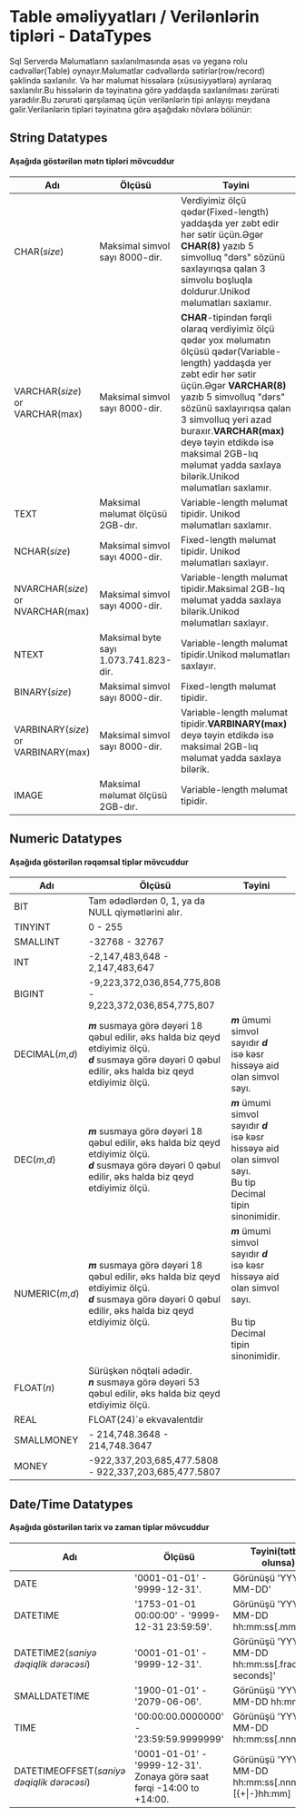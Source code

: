 # Table əməliyyatları / Verilənlərin tipləri - DataTypes

Sql Serverdə Məlumatların saxlanılmasında əsas və yeganə rolu cədvəllər(Table) oynayır.Məlumatlar cədvəllərdə sətirlər(row/record) şəklində saxlanılır. Və hər məlumat hissələrə (xüsusiyyətlərə) ayrılaraq saxlanılır.Bu hissələrin də təyinatına görə yaddaşda saxlanılması zərürəti yaradılır.Bu zərurəti qarşılamaq üçün verilənlərin tipi anlayışı meydana gəlir.Verilənlərin tipləri təyinatına görə aşağıdakı növlərə bölünür:

## String Datatypes
#### Aşağıda göstərilən mətn tipləri mövcuddur

<table>
  <thead>
  <tr>
    <th>Adı</th>
    <th>Ölçüsü</th>
    <th>Təyini</th>
  </tr>
  </thead>
  <tbody>
  <tr>
    <td>CHAR(<em>size</em>)</td>
    <td>Maksimal simvol sayı 8000-dir.</td>
    <td>Verdiyimiz ölçü qədər(Fixed-length) yaddaşda yer zəbt edir hər sətir üçün.Əgər <strong>CHAR(8)</strong> yazıb 5 simvolluq "dərs" sözünü saxlayırıqsa qalan 3 simvolu boşluqla doldurur.Unikod məlumatları saxlamır.</td>
  </tr>
  <tr>
    <td>VARCHAR(<em>size</em>) or VARCHAR(max)</td>
    <td>Maksimal simvol sayı 8000-dir.</td>
    <td><strong>CHAR</strong>-tipindən fərqli olaraq verdiyimiz ölçü qədər yox məlumatın ölçüsü qədər(Variable-length) yaddaşda yer zəbt edir hər sətir üçün.Əgər <strong>VARCHAR(8)</strong> yazıb 5 simvolluq "dərs" sözünü saxlayırıqsa qalan 3 simvolluq yeri azad buraxır.<strong>VARCHAR(max)</strong> deyə təyin etdikdə isə maksimal 2GB-lıq məlumat yadda saxlaya bilərik.Unikod məlumatları saxlamır.</td>
  </tr>
  <tr>
    <td>TEXT</td>
    <td>Maksimal məlumat ölçüsü 2GB-dır.</td>
    <td>Variable-length məlumat tipidir. Unikod məlumatları saxlamır.</td>
  </tr>
  <tr>
    <td>NCHAR(<em>size</em>)</td>
    <td>Maksimal simvol sayı 4000-dir.</td>
    <td>Fixed-length məlumat tipidir. Unikod məlumatları saxlayır.</td>
  </tr>
  <tr>
    <td>NVARCHAR(<em>size</em>) or NVARCHAR(max)</td>
    <td>Maksimal simvol sayı 4000-dir.</td>
    <td>Variable-length məlumat tipidir.Maksimal 2GB-lıq məlumat yadda saxlaya bilərik.Unikod məlumatları saxlayır.</td>
  </tr>
  <tr>
    <td>NTEXT</td>
    <td>Maksimal byte sayı 1.073.741.823-dir.</td>
    <td>Variable-length məlumat tipidir.Unikod məlumatları saxlayır.</td>
  </tr>
  <tr>
    <td>BINARY(<em>size</em>)</td>
    <td>Maksimal simvol sayı 8000-dir.</td>
    <td>Fixed-length məlumat tipidir.</td>
  </tr>
  <tr>
    <td>VARBINARY(<em>size</em>) or VARBINARY(max)</td>
    <td>Maksimal simvol sayı 8000-dir.</td>
    <td>Variable-length məlumat tipidir.<strong>VARBINARY(max)</strong> deyə təyin etdikdə isə maksimal 2GB-lıq məlumat yadda saxlaya bilərik.</td>
  </tr>
  <tr>
    <td>IMAGE</td>
    <td>Maksimal məlumat ölçüsü 2GB-dır.</td>
    <td>Variable-length məlumat tipidir.</td>
  </tr>
  </tbody>
</table>


## Numeric Datatypes
#### Aşağıda göstərilən rəqəmsal tiplər mövcuddur

<table>
  <thead>
  <tr>
    <th>Adı</th>
    <th>Ölçüsü</th>
    <th>Təyini</th>
  </tr>
  </thead>
  <tbody>
  <tr>
    <td>BIT</td>
    <td>Tam ədədlərdən 0, 1, ya da NULL qiymətlərini alır.</td>
    <td></td>
  </tr>
  <tr>
    <td>TINYINT</td>
    <td>0 - 255</td>
    <td></td>
  </tr>
  <tr>
    <td>SMALLINT</td>
    <td>-32768 - 32767</td>
    <td></td>
  </tr>
  <tr>
    <td>INT</td>
    <td>-2,147,483,648 - 2,147,483,647</td>
    <td></td>
  </tr>
  <tr>
    <td>BIGINT</td>
    <td>-9,223,372,036,854,775,808 - 9,223,372,036,854,775,807</td>
    <td></td>
  </tr>
  <tr>
    <td>DECIMAL(<em>m</em>,<em>d</em>)</td>
    <td><em><strong>m</strong></em> susmaya görə dəyəri 18 qəbul edilir, əks halda biz qeyd etdiyimiz ölçü.<br>
    <em><strong>d</strong></em> susmaya görə dəyəri 0 qəbul edilir, əks halda biz qeyd etdiyimiz ölçü.</td>
    <td><em><strong>m</strong></em> ümumi simvol sayıdır <em><strong>d</strong></em> isə kəsr hissəyə aid olan simvol sayı.<br></td>
  </tr>
  <tr>
    <td>DEC(<em>m</em>,<em>d</em>)</td>
    <td><em><strong>m</strong></em> susmaya görə dəyəri 18 qəbul edilir, əks halda biz qeyd etdiyimiz ölçü.<br>
    <em><strong>d</strong></em> susmaya görə dəyəri 0 qəbul edilir, əks halda biz qeyd etdiyimiz ölçü.</td>
    <td><em><strong>m</strong></em> ümumi simvol sayıdır <em><strong>d</strong></em> isə kəsr hissəyə aid olan simvol sayı.<br>Bu tip Decimal tipin sinonimidir.</td>
     <td></td>
  </tr>
  <tr>
    <td>NUMERIC(<em>m</em>,<em>d</em>)</td>
    <td><em><strong>m</strong></em> susmaya görə dəyəri 18 qəbul edilir, əks halda biz qeyd etdiyimiz ölçü.<br>
    <em><strong>d</strong></em> susmaya görə dəyəri 0 qəbul edilir, əks halda biz qeyd etdiyimiz ölçü.</td>
    <td><em><strong>m</strong></em> ümumi simvol sayıdır <em><strong>d</strong></em> isə kəsr hissəyə aid olan simvol sayı.<br>
    <br>Bu tip Decimal tipin sinonimidir.</td>
  </tr>
  <tr>
    <td>FLOAT(<em>n</em>)</td>
    <td>Sürüşkən nöqtəli ədədir.<br> <em><strong>n</strong></em> susmaya görə dəyəri 53 qəbul edilir, əks halda biz qeyd etdiyimiz ölçü.</td>
    <td></td>
  </tr>
  <tr>
    <td>REAL</td>
    <td>FLOAT(24)`ə ekvavalentdir</td>
    <td></td>
  </tr>
  <tr>
    <td>SMALLMONEY</td>
    <td>- 214,748.3648 - 214,748.3647</td>
    <td></td>
  </tr>
  <tr>
    <td>MONEY</td>
    <td>-922,337,203,685,477.5808 - 922,337,203,685,477.5807</td>
    <td></td>
  </tr>
  </tbody>
</table>

## Date/Time Datatypes
#### Aşağıda göstərilən tarix və zaman tiplər mövcuddur

<table>
  <thead>
  <tr>
    <th>Adı</th>
    <th>Ölçüsü</th>
    <th>Təyini(tətbiq olunsa)</th>
  </tr>
  </thead>
  <tbody>
  <tr>
    <td>DATE</td>
    <td>'0001-01-01' - '9999-12-31'.</td>
    <td>Görünüşü 'YYYY-MM-DD'</td>
  </tr>
  <tr>
    <td>DATETIME</td>
    <td>'1753-01-01 00:00:00' - '9999-12-31 23:59:59'.<br>
    <td>Görünüşü 'YYYY-MM-DD hh:mm:ss[.mmm]'</td>
  </tr>
  <tr>
    <td>DATETIME2(<em>saniyə dəqiqlik dərəcəsi</em>)</td>
    <td>'0001-01-01' - '9999-12-31'.</td>
    <td>Görünüşü 'YYYY-MM-DD hh:mm:ss[.fractional seconds]'</td>
  </tr>
  <tr>
    <td>SMALLDATETIME</td>
    <td>'1900-01-01' - '2079-06-06'.</td>
    <td>Görünüşü 'YYYY-MM-DD hh:mm:ss'</td>
  </tr>
  <tr>
    <td>TIME</td>
    <td>'00:00:00.0000000' - '23:59:59.9999999'</td>
    <td>Görünüşü 'YYYY-MM-DD hh:mm:ss[.nnnnnnn]'</td>
  </tr>
  <tr>
    <td>DATETIMEOFFSET(<em>saniyə dəqiqlik dərəcəsi</em>)</td>
    <td>'0001-01-01' - '9999-12-31'.<br>
        Zonaya görə saat fərqi -14:00 to +14:00.</td>
    <td>Görünüşü 'YYYY-MM-DD hh:mm:ss[.nnnnnnn]' [{+|-}hh:mm]</td>
  </tr>
  </tbody>
</table>
